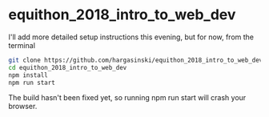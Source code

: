 # equithon_2018_intro_to_web_dev

I'll add more detailed setup instructions this evening, but for now, from the terminal
```bash
git clone https://github.com/hargasinski/equithon_2018_intro_to_web_dev.git
cd equithon_2018_intro_to_web_dev
npm install
npm run start
```

The build hasn't been fixed yet, so running npm run start will crash your browser.

